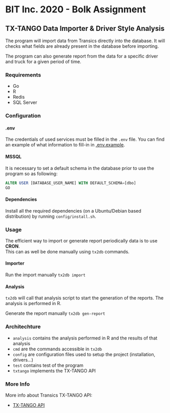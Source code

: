 # BIT Inc. 2020 - Bolk Assignment

## TX-TANGO Data Importer & Driver Style Analysis

The program will import data from Transics directly into the database.
It will checks what fields are already present in the database before importing.

The program can also generate report from the data for a specific driver and truck for a given period of time.

### Requirements

* Go
* R
* Redis
* SQL Server

### Configuration

#### .env

The credentials of used services must be filled in the `.env` file. You can find an example of what information to fill-in in [.env.example](.env.example).

#### MSSQL

It is necessary to set a default schema in the database prior to use the program so as following:

```sql
ALTER USER [DATABASE_USER_NAME] WITH DEFAULT_SCHEMA=[dbo]
GO

```

#### Dependencies

Install all the required dependencies (on a Ubuntu/Debian based distribution) by running `config/install.sh`.

### Usage

The efficient way to import or generate report periodically data is to use **CRON**.  
This can as well be done manually using `tx2db` commands.

#### Importer

Run the import manually
```tx2db import```

#### Analysis

`tx2db` will call that analysis script to start the generation of the reports.
The analysis is performed in R.

Generate the report manually
```tx2db gen-report```

### Architechture

* ```analysis``` contains the analysis performed in R and the results of that analysis
* ```cmd``` are the commands accessible in `tx2db`
* ```config``` are configuration files used to setup the project (installation, drivers...)
* ```test``` contains test of the program
* ```txtango``` implements the TX-TANGO API


### More Info

More info about Transics TX-TANGO API:
* [TX-TANGO API](http://integratorsprod.transics.com/OperationOverview.aspx)